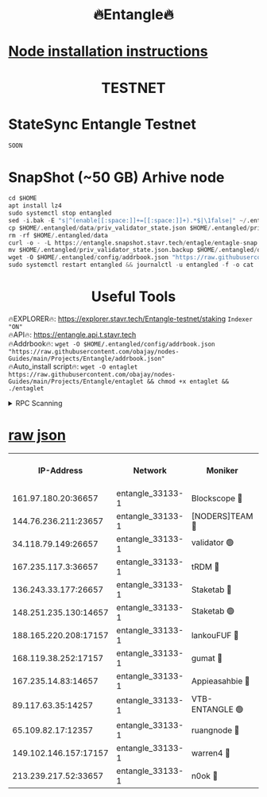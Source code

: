 <h1 align="center"> 🔥Entangle🔥</h1>

[Node installation instructions](https://github.com/obajay/nodes-Guides/tree/main/Projects/Entangle)
=

<h1 align="center"> TESTNET</h1>

# StateSync Entangle Testnet
```python
SOON
```
# SnapShot (~50 GB) Arhive node
```python
cd $HOME
apt install lz4
sudo systemctl stop entangled
sed -i.bak -E "s|^(enable[[:space:]]+=[[:space:]]+).*$|\1false|" ~/.entangled/config/config.toml
cp $HOME/.entangled/data/priv_validator_state.json $HOME/.entangled/priv_validator_state.json.backup
rm -rf $HOME/.entangled/data
curl -o - -L https://entangle.snapshot.stavr.tech/entagle/entagle-snap.tar.lz4 | lz4 -c -d - | tar -x -C $HOME/.entangled --strip-components 2
mv $HOME/.entangled/priv_validator_state.json.backup $HOME/.entangled/data/priv_validator_state.json
wget -O $HOME/.entangled/config/addrbook.json "https://raw.githubusercontent.com/obajay/nodes-Guides/main/Projects/Entangle/addrbook.json"
sudo systemctl restart entangled && journalctl -u entangled -f -o cat
```
 <h1 align="center"> Useful Tools</h1>
 
🔥EXPLORER🔥: https://explorer.stavr.tech/Entangle-testnet/staking        `Indexer "ON"` \
🔥API🔥:      https://entangle.api.t.stavr.tech \
🔥Addrbook🔥: ```wget -O $HOME/.entangled/config/addrbook.json "https://raw.githubusercontent.com/obajay/nodes-Guides/main/Projects/Entangle/addrbook.json"``` \
🔥Auto_install script🔥:  `wget -O entaglet https://raw.githubusercontent.com/obajay/nodes-Guides/main/Projects/Entangle/entaglet && chmod +x entaglet && ./entaglet`


<details>
<summary>RPC Scanning</summary>

<h2 align="center"> We scan nodes in real time every 4 hours. And we provide the final result of RPC endpoints.
We cannot influence the operation of these nodes in any way. </h2>


```python
If Voting Power is higher than 0 --> then the Node is a validator of the network and may be subject to attack and be a potential threat to the chain.
```
```python
We marked such validators with a red symbol
```

</details>

[raw json](https://rpc-check.entangt.stavr.tech/entangt/rpc-entangt-result.json)
=


<table><tr><th>IP-Address</th><th>Network</th><th>Moniker</th><th>Latest Block Height</th><th>Earliest Block Height</th><th>Catching Up</th><th>Tx Index</th><th>Voting Power</th><th>Scan Time</th></tr><tr><td>161.97.180.20:36657</td><td>entangle_33133-1</td><td>Blockscope 🔴</td><td>1649363</td><td>1</td><td>False</td><td>off</td><td>259586473635098</td><td>2024-01-12T23:02:12.437255209UTC</td></tr><tr><td>144.76.236.211:23657</td><td>entangle_33133-1</td><td>[NODERS]TEAM 🔴</td><td>1649365</td><td>1</td><td>False</td><td>off</td><td>47049700500000000</td><td>2024-01-12T23:02:24.728020068UTC</td></tr><tr><td>34.118.79.149:26657</td><td>entangle_33133-1</td><td>validator 🟢</td><td>1649367</td><td>1</td><td>False</td><td>on</td><td>0</td><td>2024-01-12T23:02:31.985127674UTC</td></tr><tr><td>167.235.117.3:36657</td><td>entangle_33133-1</td><td>tRDM 🔴</td><td>1649368</td><td>1</td><td>False</td><td>on</td><td>156936948832723</td><td>2024-01-12T23:02:32.457837761UTC</td></tr><tr><td>136.243.33.177:26657</td><td>entangle_33133-1</td><td>Staketab 🔴</td><td>1649365</td><td>660001</td><td>False</td><td>on</td><td>122550140155031</td><td>2024-01-12T23:02:27.122724943UTC</td></tr><tr><td>148.251.235.130:14657</td><td>entangle_33133-1</td><td>Staketab 🟢</td><td>1649363</td><td>660801</td><td>False</td><td>on</td><td>0</td><td>2024-01-12T23:02:12.089265964UTC</td></tr><tr><td>188.165.220.208:17157</td><td>entangle_33133-1</td><td>lankouFUF 🔴</td><td>1649364</td><td>725001</td><td>False</td><td>on</td><td>180899900000002</td><td>2024-01-12T23:02:17.438262614UTC</td></tr><tr><td>168.119.38.252:17157</td><td>entangle_33133-1</td><td>gumat 🔴</td><td>1649364</td><td>962001</td><td>False</td><td>on</td><td>314013548351851</td><td>2024-01-12T23:02:17.155309724UTC</td></tr><tr><td>167.235.14.83:14657</td><td>entangle_33133-1</td><td>Appieasahbie 🔴</td><td>1649368</td><td>1076001</td><td>False</td><td>on</td><td>44568809900999996</td><td>2024-01-12T23:02:32.217456301UTC</td></tr><tr><td>89.117.63.35:14257</td><td>entangle_33133-1</td><td>VTB-ENTANGLE 🟢</td><td>1649365</td><td>1162001</td><td>False</td><td>off</td><td>0</td><td>2024-01-12T23:02:22.042281949UTC</td></tr><tr><td>65.109.82.17:12357</td><td>entangle_33133-1</td><td>ruangnode 🔴</td><td>1649363</td><td>1312001</td><td>False</td><td>off</td><td>320350335362747</td><td>2024-01-12T23:02:12.813452113UTC</td></tr><tr><td>149.102.146.157:17157</td><td>entangle_33133-1</td><td>warren4 🔴</td><td>1649365</td><td>1436001</td><td>False</td><td>on</td><td>454417023854257</td><td>2024-01-12T23:02:24.472187097UTC</td></tr><tr><td>213.239.217.52:33657</td><td>entangle_33133-1</td><td>n0ok 🔴</td><td>1649368</td><td>1549368</td><td>False</td><td>off</td><td>46574292273662988</td><td>2024-01-12T23:02:31.537425208UTC</td></tr></table>
